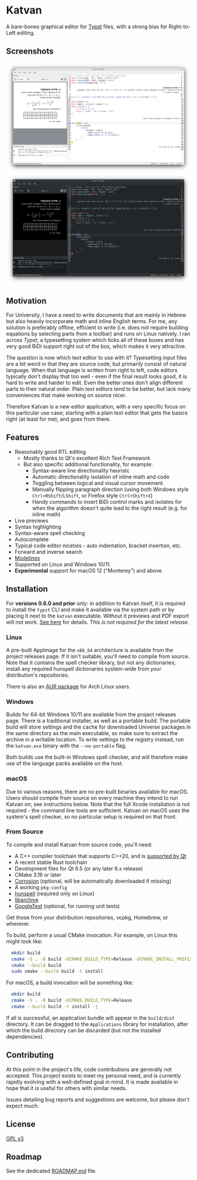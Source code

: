 # Katvan

A bare-bones graphical editor for [Typst](https://github.com/typst/typst) files, with a strong bias for Right-to-Left editing.

## Screenshots

![App Screenshot](.github/assets/screenshot.png)
![App Screenshot - Dark Mode](.github/assets/screenshot-dark.png)

## Motivation

For University, I have a need to write documents that are mainly in Hebrew but also heavily incorporate math and inline English terms. For me, any solution is preferably offline, efficient to write (i.e. does not require building equations by selecting parts from a toolbar) and runs on Linux natively. I ran across _Typst_, a typesetting system which ticks all of these boxes and has very good BiDi support right out of the box, which makes it very attractive.

The question is now which text editor to use with it? Typesetting input files are a bit weird in that they are source code, but primarily consist of natural language. When that language is written from right to left, code editors typically don't display that too well - even if the final result looks good, it is hard to write and harder to edit. Even the better ones don't align different parts to their natural order. Plain text editors tend to be better, but lack many conveniences that make working on source nicer.

Therefore Katvan is a new editor application, with a very specific focus on this particular use case; starting with a plain text editor that gets the basics right (at least for me), and goes from there.

## Features

- Reasonably good RTL editing
    - Mostly thanks to Qt's excellent Rich Text Framework
    - But also specific additional functionality, for example:
      - Syntax-aware line directionality heuristc
      - Automatic directionality isolation of inline math and code
      - Toggling between logical and visual cursor movement
      - Manually flipping paragraph direction (using both Windows style `Ctrl+RShift`/`LShift`, or Firefox style `Ctrl+Shift+X`)
      - Handy commands to insert BiDi control marks and isolates for when the algorithm doesn't quite lead to the right result (e.g. for inline math)
- Live previews
- Syntax highlighting
- Syntax-aware spell checking
- Autocomplete
- Typical code editor niceties - auto indentation, bracket insertion, etc.
- Forward and inverse search
- [Modelines](https://github.com/IgKh/katvan/wiki/Editor-Modelines)
- Supported on Linux and Windows 10/11.
- **Experimental** support for macOS 12 ("Monterey") and above.

## Installation

For **versions 0.6.0 and prior** only: in addition to Katvan itself, it is required to install the `typst` CLI and make it available via the system path or by placing it next to the `katvan` executable. Without it previews and PDF export will not work. [See here](https://github.com/typst/typst#installation) for details. _This is not required for the latest release_.

### Linux

A pre-built AppImage for the `x86_64` architecture is available from the project releases page. If it isn't suitable, you'll need to compile from source. Note that it contains the spell checker library, but not any dictionaries; install any required hunspell dictionaries system-wide from your distribution's repositories.

There is also an [AUR package](https://aur.archlinux.org/packages/katvan) for Arch Linux users.

### Windows

Builds for 64-bit Windows 10/11 are available from the project releases page. There is a traditional installer, as well as a portable build. The portable build will store settings and the cache for downloaded Universe packages in the same directory as the main executable, so make sure to extract the archive in a writable location. To write settings to the registry instead, run the `katvan.exe` binary with the `--no-portable` flag.

Both builds use the built-in Windows spell checker, and will therefore make use of the language packs available on the host.

### macOS

Due to various reasons, there are no pre-built binaries available for macOS. Users should compile from source on every machine they intend to run Katvan on; see instructions below. Note that the full Xcode installation is not required - the command line tools are sufficient. Katvan on macOS uses the system's spell checker, so no particular setup is required on that front.

### From Source

To compile and install Katvan from source code, you'll need:
- A C++ compiler toolchain that supports C++20, and is [supported by Qt](https://doc.qt.io/qt-6/supported-platforms.html)
- A recent stable Rust toolchain
- Development files for Qt 6.5 (or any later 6.x release)
- CMake 3.19 or later
- [Corrosion](https://github.com/corrosion-rs/corrosion) (optional, will be automatically downloaded if missing)
- A working `pkg-config`
- [hunspell](http://hunspell.github.io/) (required only on Linux)
- [libarchive](https://libarchive.org/)
- [GoogleTest](https://google.github.io/googletest/) (optional, for running unit tests)

Get those from your distribution repositories, vcpkg, Homebrew, or wherever.

To build, perform a usual CMake invocation. For example, on Linux this might look like:

```bash
  mkdir build
  cmake -S . -B build -DCMAKE_BUILD_TYPE=Release -DCMAKE_INSTALL_PREFIX=/usr/local
  cmake --build build
  sudo cmake --build build -t install
```

For macOS, a build invocation will be something like:

```bash
  mkdir build
  cmake -S . -B build -DCMAKE_BUILD_TYPE=Release
  cmake --build build -t install -j
```

If all is successful, an application bundle will appear in the `build/dist` directory. It can be dragged to the `Applications` library for installation, after which the build directory can be discarded (but not the installed dependencies).

## Contributing

At this point in the project's life, code contributions are generally not accepted. This project exists to meet my personal need, and is currently rapidly evolving with a well-defined goal in mind. It is made available in hope that it is useful for others with similar needs.

Issues detailing bug reports and suggestions are welcome, but please don't expect much.

## License

[GPL v3](https://choosealicense.com/licenses/gpl-3.0/)

## Roadmap

See the dedicated [ROADMAP.md](ROADMAP.md) file.
